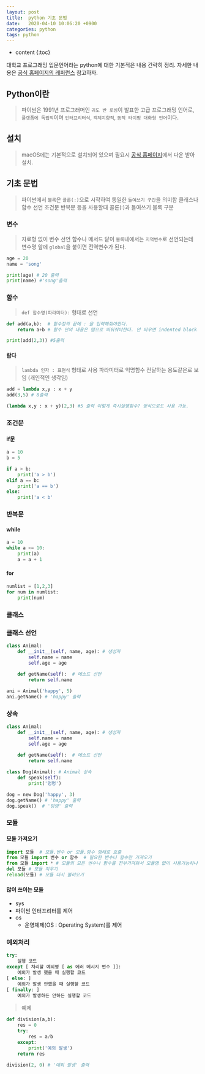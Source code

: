 ```yaml
---
layout: post
title:  python 기초 문법
date:   2020-04-10 10:06:20 +0900
categories: python
tags: python
---
```

* content
{:toc}

대학교 프로그래밍 입문언어라는 python에 대한 기본적은 내용 간략히 정리.
자세한 내용은 [공식 홈페이지의 레퍼런스](https://www.python.org/doc/) 참고하자.

## Python이란
> 파이썬은 1991년 프로그래머인 `귀도 반 로섬`이 발표한 고급 프로그래밍 언어로, `플랫폼에 독립적`이며 `인터프리터식`, `객체지향적`, `동적 타이핑 대화형 언어`이다.

## 설치
> macOS에는 기본적으로 설치되어 있으며 필요시 [공식 홈페이지](https://www.python.org/downloads/)에서 다운 받아 설치.

## 기초 문법
> 파이썬에서 `블록`은 `콜론(:)`으로 시작하여 동일한 `들여쓰기 구간`을 의미함
> 클래스나 함수 선언 조건문 반복문 등을 사용할때 콜론(:)과 들여쓰기 블록 구분

### 변수
> 자료형 없이 변수 선언
> 함수나 메서드 닽이 `블록`내에서는 `지역변수`로 선언되는데 변수명 앞에 `global`을 붙이면 전역변수가 된다.

```python
age = 20
name = 'song'

print(age) # 20 출력
print(name) #'song'출력
```
### 함수
> `def 함수명(파라미터):` 형태로 선언

```python
def add(a,b):  # 함수정의 끝에 : 을 입력해줘야한다.
    return a+b # 함수 안의 내용은 탭으로 띄워줘야한다. 안 띄우면 indented block 예외가 예외발샐

print(add(2,3)) #5출력
```
#### 람다

> `lambda 인자 : 표현식` 형태로 사용
>  파라미터로 익명함수 전달하는 용도같은로 보임 (개인적인 생각임)
```python
add = lambda x,y : x + y
add(3,5) # 8출력

(lambda x,y : x + y)(2,3) #5 출력 이렇게 즉시실행함수? 방식으로도 사용 가능.
```
### 조건문
#### if문
```python
a = 10
b = 5

if a > b:
    print('a > b')
elif a == b:
    print('a == b')
else:
    print('a < b'
```
### 반복문
#### while
```python
a = 10
while a <= 10:
    print(a)
    a = a + 1
```
#### for
```python
numlist = [1,2,3]
for num in numlist:
    print(num)
```

### 클래스
### 클래스 선언
```python
class Animal:
    def __init__(self, name, age): # 생성자
        self.name = name
        self.age = age
    
    def getName(self):  # 메소드 선언
        return self.name

ani = Animal('happy', 5)
ani.getName() # 'happy' 출력
```
### 상속
```python
class Animal:
    def __init__(self, name, age): # 생성자
        self.name = name
        self.age = age
    
    def getName(self):  # 메소드 선언
        return self.name

class Dog(Animal): # Animal 상속
    def speak(self):
        print('멍멍')

dog = new Dog('happy', 3)
dog.getName() # 'happy' 출력
dog.speak()  # '멍멍' 출력
```

### 모듈
#### 모듈 가져오기
```python
import 모듈  # 모듈.변수 or 모듈.함수 형태로 호출
from 모듈 import 변수 or 함수  # 필요한 변수나 함수만 가져오기
from 모듈 import * # 모듈의 모든 변수나 함수를 전부가져와서 모듈명 없이 사용가능하나 기존의 변수나 함수가 모듈의 것으로 덮어씌여질수 있음
del 모듈 # 모듈 지우기
reload(모듈) # 모듈 다시 불러오기
```
#### 많이 쓰이는 모듈
* sys
 * 파이썬 인터프리터를 제어
* os
  * 운영체제(OS : Operating System)를 제어

### 예외처리
```python
try:
    실행 코드
except [ 처리할 예외명 [ as 에러 메시지 변수 ]]:
    예외가 발생 했을 때 실행할 코드
[ else: ]
    예외가 발생 안했을 때 실행할 코드
[ finally: ]
    예외가 발생하든 안하든 실행할 코드
```
> 예제
```python
def division(a,b):
    res = 0
    try:
        res = a/b
    except:
        print('예외 발생')
    return res

division(2, 0) # '예외 발생' 출력
```